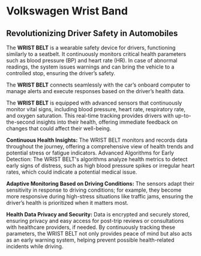 # **Volkswagen Wrist Band**

## **Revolutionizing Driver Safety in Automobiles**

The **WRIST BELT** is a wearable safety device for drivers, functioning similarly to a seatbelt. It continuously monitors critical health parameters such as blood pressure (BP) and heart rate (HR). In case of abnormal readings, the system issues warnings and can bring the vehicle to a controlled stop, ensuring the driver’s safety.

The **WRIST BELT** connects seamlessly with the car’s onboard computer to manage alerts and execute responses based on the driver’s health data.

The **WRIST BELT** is equipped with advanced sensors that continuously monitor vital signs, including blood pressure, heart rate, respiratory rate, and oxygen saturation. This real-time tracking provides drivers with up-to-the-second insights into their health, offering immediate feedback on changes that could affect their well-being.

**Continuous Health Insights:** The WRIST BELT monitors and records data throughout the journey, offering a comprehensive view of health trends and potential stress or fatigue indicators.
Advanced Algorithms for Early Detection: The WRIST BELT's algorithms analyze health metrics to detect early signs of distress, such as high blood pressure spikes or irregular heart rates, which could indicate a potential medical issue.

**Adaptive Monitoring Based on Driving Conditions:** The sensors adapt their sensitivity in response to driving conditions; for example, they become more responsive during high-stress situations like traffic jams, ensuring the driver’s health is prioritized when it matters most.

**Health Data Privacy and Security:** Data is encrypted and securely stored, ensuring privacy and easy access for post-trip reviews or consultations with healthcare providers, if needed.
By continuously tracking these parameters, the WRIST BELT not only provides peace of mind but also acts as an early warning system, helping prevent possible health-related incidents while driving.

